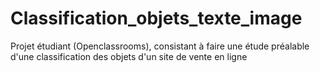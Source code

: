 # Classification_objets_texte_image
Projet étudiant (Openclassrooms), consistant à faire une étude préalable d'une classification des objets d'un site de vente en ligne
